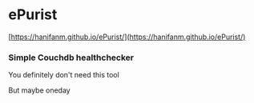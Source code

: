 # ePurist

[https://hanifanm.github.io/ePurist/](https://hanifanm.github.io/ePurist/)

### Simple Couchdb healthchecker

You definitely don't need this tool

But maybe oneday
